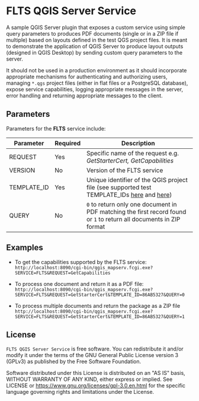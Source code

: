 # FLTS QGIS Server Service
A sample QGIS Server plugin that exposes a custom service using simple query parameters to 
produces PDF documents (single or in a ZIP file if multiple) based on layouts defined in the test QGS project files. It  is meant to demonstrate the application of QGIS Server to produce layout outputs (designed in QGIS Desktop) 
by sending custom query parameters to the server. 

It should not be used in a production environment as it should incorporate appropriate mechanisms for authenticating and 
authorizing users, managing `*.qgs` project files (either in flat files or a PostgreSQL database), expose service capabilities, logging appropriate messages in the server, error handling and 
returning appropriate messages to the client.

## Parameters
Parameters for the **FLTS** service include:

| Parameter | Required | Description |
|------------|---------|--------------|
| REQUEST | Yes | Specific name of the request e.g. *GetStarterCert, GetCapabilities* |
| VERSION | No | Version of the FLTS service |
| TEMPLATE_ID | Yes | Unique identifier of the QGIS project file (see supported test TEMPLATE_IDs [here](https://github.com/gkahiu/flts-qgis-server-service/blob/main/flts_service/core/handlers.py#L81) and [here](https://github.com/gkahiu/flts-qgis-server-service/blob/main/flts_service/core/handlers.py#L88)) |
| QUERY | No | `0` to return only one document in PDF matching the first record found or `1` to return all documents in ZIP format |


## Examples
* To get the capabilities supported by the FLTS service:
`http://localhost:8090/cgi-bin/qgis_mapserv.fcgi.exe?SERVICE=FLTS&REQUEST=GetCapabilities`


* To process one document and return it as a PDF file:
`http://localhost:8090/cgi-bin/qgis_mapserv.fcgi.exe?SERVICE=FLTS&REQUEST=GetStarterCert&TEMPLATE_ID=86AB5327&QUERY=0`


* To process multiple documents and return the package as a ZIP file
`http://localhost:8090/cgi-bin/qgis_mapserv.fcgi.exe?SERVICE=FLTS&REQUEST=GetStarterCert&TEMPLATE_ID=86AB5327&QUERY=1`


## License
`FLTS QGIS Server Service` is free software. You can redistribute it and/or modify it under the terms of the GNU General 
Public License version 3 (GPLv3) as published by the Free Software Foundation. 

Software distributed under this 
License is distributed on an "AS IS" basis, WITHOUT WARRANTY OF ANY KIND, either express or implied. See LICENSE 
or https://www.gnu.org/licenses/gpl-3.0.en.html for the specific language governing rights and limitations under the License.
